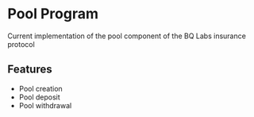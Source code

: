 # Pool Program

Current implementation of the pool component of the BQ Labs insurance protocol

## Features

- Pool creation
- Pool deposit
- Pool withdrawal
